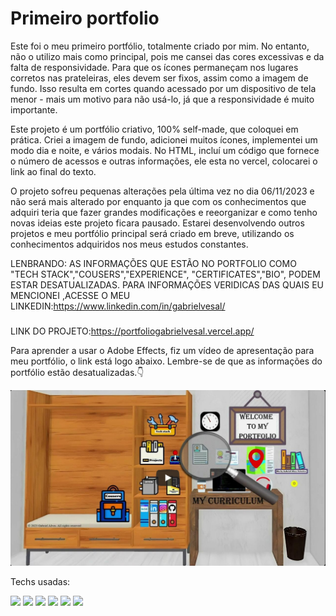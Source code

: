 # Primeiro portfolio
Este foi o meu primeiro portfólio, totalmente criado por mim. No entanto, não o utilizo mais como principal, pois me cansei das cores excessivas e da falta de responsividade. Para que os ícones permaneçam nos lugares corretos nas prateleiras, eles devem ser fixos, assim como a imagem de fundo. Isso resulta em cortes quando acessado por um dispositivo de tela menor - mais um motivo para não usá-lo, já que a responsividade é muito importante.

Este projeto é um portfólio criativo, 100% self-made, que coloquei em prática. Criei a imagem de fundo, adicionei muitos ícones, implementei um modo dia e noite, e vários modais. No HTML, incluí um código que fornece o número de acessos e outras informações, ele esta no vercel, colocarei o link ao final do texto.

O projeto sofreu pequenas alterações pela última vez no dia 06/11/2023 e não será mais alterado por enquanto ja que com os conhecimentos que adquiri teria que fazer grandes modificações e reeorganizar e como tenho novas ideias este projeto ficara pausado. Estarei desenvolvendo outros projetos e meu portfólio principal será criado em breve, utilizando os conhecimentos adquiridos nos meus estudos constantes.

LENBRANDO: AS INFORMAÇÕES QUE ESTÃO NO PORTFOLIO COMO "TECH STACK","COUSERS","EXPERIENCE", "CERTIFICATES","BIO", PODEM ESTAR DESATUALIZADAS. PARA INFORMAÇÕES VERIDICAS DAS QUAIS EU MENCIONEI ,ACESSE O MEU LINKEDIN:https://www.linkedin.com/in/gabrielvesal/
###
LINK DO PROJETO:https://portfoliogabrielvesal.vercel.app/

Para aprender a usar o Adobe Effects, fiz um vídeo de apresentação para meu portfólio, o link  está logo abaixo. Lembre-se de que as informações do portfólio estão desatualizadas.👇

<p align="center">
  <a href="https://youtu.be/X9w1v1Gy2ns">
    <img alt="youtube" src="https://github.com/GabrielVesal/Portfolio/blob/1d9458dd65757fd132fac71642f5ec39a035607b/youtube.png">
  </a>
</p>

Techs usadas:
<div>
    <img height='50em' src="https://cdn.worldvectorlogo.com/logos/html-1.svg"svg">
    <img height='50em' src="https://cdn.worldvectorlogo.com/logos/css-3.svg">
    <img height='50em' src="https://cdn.worldvectorlogo.com/logos/logo-javascript.svg">                                                               
    <img height='50em' src="https://cdn.worldvectorlogo.com/logos/visual-studio-code-1.svg">  
    <img height='50em' src="https://upload.wikimedia.org/wikipedia/commons/thumb/3/33/Figma-logo.svg/1667px-Figma-logo.svg.png">
    <img height='50em' src="https://cdn.worldvectorlogo.com/logos/after-effects-1.svg"svg">
    


